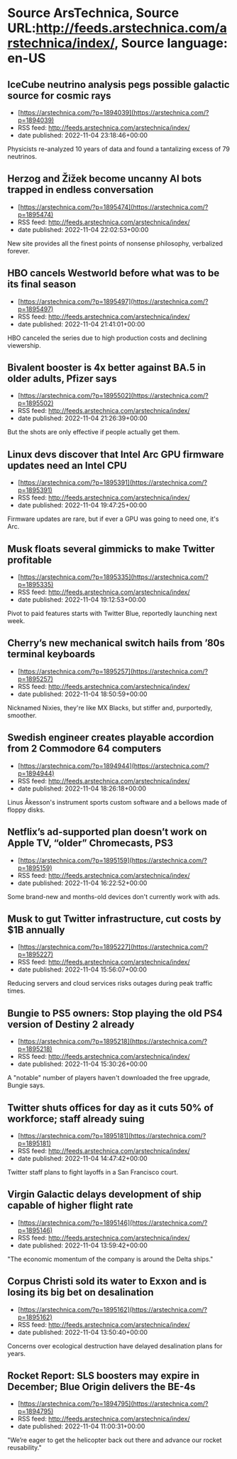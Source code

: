 # Source ArsTechnica, Source URL:http://feeds.arstechnica.com/arstechnica/index/, Source language: en-US

## IceCube neutrino analysis pegs possible galactic source for cosmic rays
 - [https://arstechnica.com/?p=1894039](https://arstechnica.com/?p=1894039)
 - RSS feed: http://feeds.arstechnica.com/arstechnica/index/
 - date published: 2022-11-04 23:18:46+00:00

Physicists re-analyzed 10 years of data and found a tantalizing excess of 79 neutrinos.

## Herzog and Žižek become uncanny AI bots trapped in endless conversation
 - [https://arstechnica.com/?p=1895474](https://arstechnica.com/?p=1895474)
 - RSS feed: http://feeds.arstechnica.com/arstechnica/index/
 - date published: 2022-11-04 22:02:53+00:00

New site provides all the finest points of nonsense philosophy, verbalized forever.

## HBO cancels Westworld before what was to be its final season
 - [https://arstechnica.com/?p=1895497](https://arstechnica.com/?p=1895497)
 - RSS feed: http://feeds.arstechnica.com/arstechnica/index/
 - date published: 2022-11-04 21:41:01+00:00

HBO canceled the series due to high production costs and declining viewership.

## Bivalent booster is 4x better against BA.5 in older adults, Pfizer says
 - [https://arstechnica.com/?p=1895502](https://arstechnica.com/?p=1895502)
 - RSS feed: http://feeds.arstechnica.com/arstechnica/index/
 - date published: 2022-11-04 21:26:39+00:00

But the shots are only effective if people actually get them.

## Linux devs discover that Intel Arc GPU firmware updates need an Intel CPU
 - [https://arstechnica.com/?p=1895391](https://arstechnica.com/?p=1895391)
 - RSS feed: http://feeds.arstechnica.com/arstechnica/index/
 - date published: 2022-11-04 19:47:25+00:00

Firmware updates are rare, but if ever a GPU was going to need one, it's Arc.

## Musk floats several gimmicks to make Twitter profitable
 - [https://arstechnica.com/?p=1895335](https://arstechnica.com/?p=1895335)
 - RSS feed: http://feeds.arstechnica.com/arstechnica/index/
 - date published: 2022-11-04 19:12:53+00:00

Pivot to paid features starts with Twitter Blue, reportedly launching next week.

## Cherry’s new mechanical switch hails from ’80s terminal keyboards
 - [https://arstechnica.com/?p=1895257](https://arstechnica.com/?p=1895257)
 - RSS feed: http://feeds.arstechnica.com/arstechnica/index/
 - date published: 2022-11-04 18:50:59+00:00

Nicknamed Nixies, they're like MX Blacks, but stiffer and, purportedly, smoother.

## Swedish engineer creates playable accordion from 2 Commodore 64 computers
 - [https://arstechnica.com/?p=1894944](https://arstechnica.com/?p=1894944)
 - RSS feed: http://feeds.arstechnica.com/arstechnica/index/
 - date published: 2022-11-04 18:26:18+00:00

Linus Åkesson's instrument sports custom software and a bellows made of floppy disks.

## Netflix’s ad-supported plan doesn’t work on Apple TV, “older” Chromecasts, PS3
 - [https://arstechnica.com/?p=1895159](https://arstechnica.com/?p=1895159)
 - RSS feed: http://feeds.arstechnica.com/arstechnica/index/
 - date published: 2022-11-04 16:22:52+00:00

Some brand-new and months-old devices don't currently work with ads.

## Musk to gut Twitter infrastructure, cut costs by $1B annually
 - [https://arstechnica.com/?p=1895227](https://arstechnica.com/?p=1895227)
 - RSS feed: http://feeds.arstechnica.com/arstechnica/index/
 - date published: 2022-11-04 15:56:07+00:00

Reducing servers and cloud services risks outages during peak traffic times.

## Bungie to PS5 owners: Stop playing the old PS4 version of Destiny 2 already
 - [https://arstechnica.com/?p=1895218](https://arstechnica.com/?p=1895218)
 - RSS feed: http://feeds.arstechnica.com/arstechnica/index/
 - date published: 2022-11-04 15:30:26+00:00

A "notable" number of players haven't downloaded the free upgrade, Bungie says.

## Twitter shuts offices for day as it cuts 50% of workforce; staff already suing
 - [https://arstechnica.com/?p=1895181](https://arstechnica.com/?p=1895181)
 - RSS feed: http://feeds.arstechnica.com/arstechnica/index/
 - date published: 2022-11-04 14:47:42+00:00

Twitter staff plans to fight layoffs in a San Francisco court.

## Virgin Galactic delays development of ship capable of higher flight rate
 - [https://arstechnica.com/?p=1895146](https://arstechnica.com/?p=1895146)
 - RSS feed: http://feeds.arstechnica.com/arstechnica/index/
 - date published: 2022-11-04 13:59:42+00:00

"The economic momentum of the company is around the Delta ships."

## Corpus Christi sold its water to Exxon and is losing its big bet on desalination
 - [https://arstechnica.com/?p=1895162](https://arstechnica.com/?p=1895162)
 - RSS feed: http://feeds.arstechnica.com/arstechnica/index/
 - date published: 2022-11-04 13:50:40+00:00

Concerns over ecological destruction have delayed desalination plans for years.

## Rocket Report: SLS boosters may expire in December; Blue Origin delivers the BE-4s
 - [https://arstechnica.com/?p=1894795](https://arstechnica.com/?p=1894795)
 - RSS feed: http://feeds.arstechnica.com/arstechnica/index/
 - date published: 2022-11-04 11:00:31+00:00

"We’re eager to get the helicopter back out there and advance our rocket reusability."
